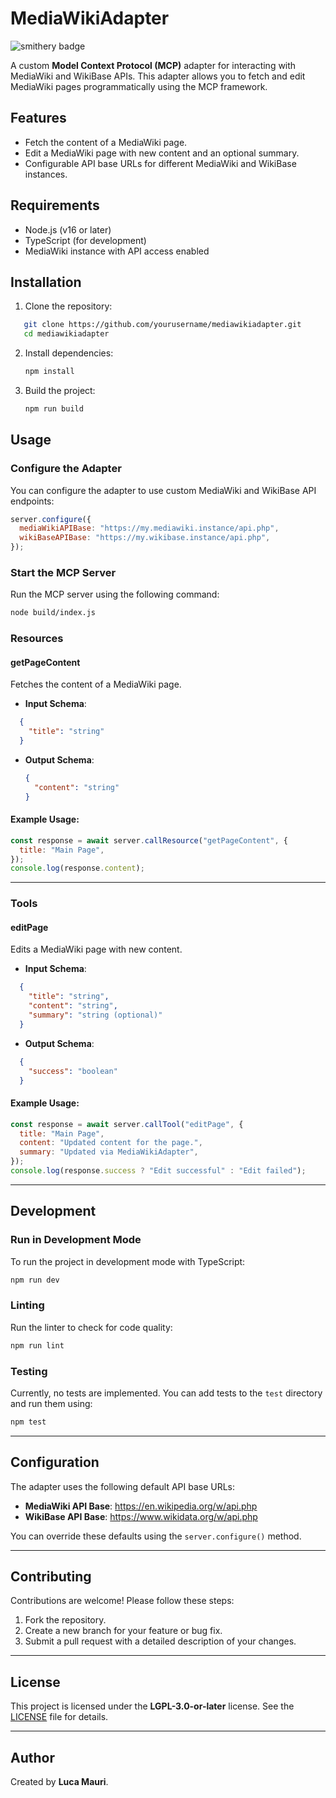 # MediaWikiAdapter

![smithery badge](https://smithery.ai/badge/@lucamauri/mediawiki-mcp-adapter)

A custom **Model Context Protocol (MCP)** adapter for interacting with MediaWiki and WikiBase APIs. This adapter allows you to fetch and edit MediaWiki pages programmatically using the MCP framework.

## Features

- Fetch the content of a MediaWiki page.
- Edit a MediaWiki page with new content and an optional summary.
- Configurable API base URLs for different MediaWiki and WikiBase instances.

## Requirements

- Node.js (v16 or later)
- TypeScript (for development)
- MediaWiki instance with API access enabled

## Installation

1. Clone the repository:
```bash
   git clone https://github.com/yourusername/mediawikiadapter.git
   cd mediawikiadapter
   ```

2. Install dependencies:
   ```bash
   npm install
   ```

3. Build the project:
   ```bash
   npm run build
   ```

## Usage

### Configure the Adapter

You can configure the adapter to use custom MediaWiki and WikiBase API endpoints:

```javascript
server.configure({
  mediaWikiAPIBase: "https://my.mediawiki.instance/api.php",
  wikiBaseAPIBase: "https://my.wikibase.instance/api.php",
});
```

### Start the MCP Server

Run the MCP server using the following command:
```bash
node build/index.js
```

### Resources

#### getPageContent

Fetches the content of a MediaWiki page.

- **Input Schema**:
```json
  {
    "title": "string"
  }
```
- **Output Schema**:
  ```json
  {
    "content": "string"
  }
  ```

#### Example Usage:
```javascript
const response = await server.callResource("getPageContent", {
  title: "Main Page",
});
console.log(response.content);
```
---

### Tools

#### editPage

Edits a MediaWiki page with new content.

- **Input Schema**:
```json
  {
    "title": "string",
    "content": "string",
    "summary": "string (optional)"
  }
```
- **Output Schema**:
```json
  {
    "success": "boolean"
  }
```

#### Example Usage:
```javascript
const response = await server.callTool("editPage", {
  title: "Main Page",
  content: "Updated content for the page.",
  summary: "Updated via MediaWikiAdapter",
});
console.log(response.success ? "Edit successful" : "Edit failed");
```

---

## Development

### Run in Development Mode

To run the project in development mode with TypeScript:
```bash
npm run dev
```

### Linting

Run the linter to check for code quality:
```bash
npm run lint
```

### Testing

Currently, no tests are implemented. You can add tests to the `test` directory and run them using:
```bash
npm test
```

---

## Configuration

The adapter uses the following default API base URLs:

- **MediaWiki API Base**: https://en.wikipedia.org/w/api.php
- **WikiBase API Base**: https://www.wikidata.org/w/api.php

You can override these defaults using the `server.configure()` method.

---

## Contributing

Contributions are welcome! Please follow these steps:

1. Fork the repository.
2. Create a new branch for your feature or bug fix.
3. Submit a pull request with a detailed description of your changes.

---

## License

This project is licensed under the **LGPL-3.0-or-later** license. See the [LICENSE](LICENSE) file for details.

---

## Author

Created by **Luca Mauri**.
